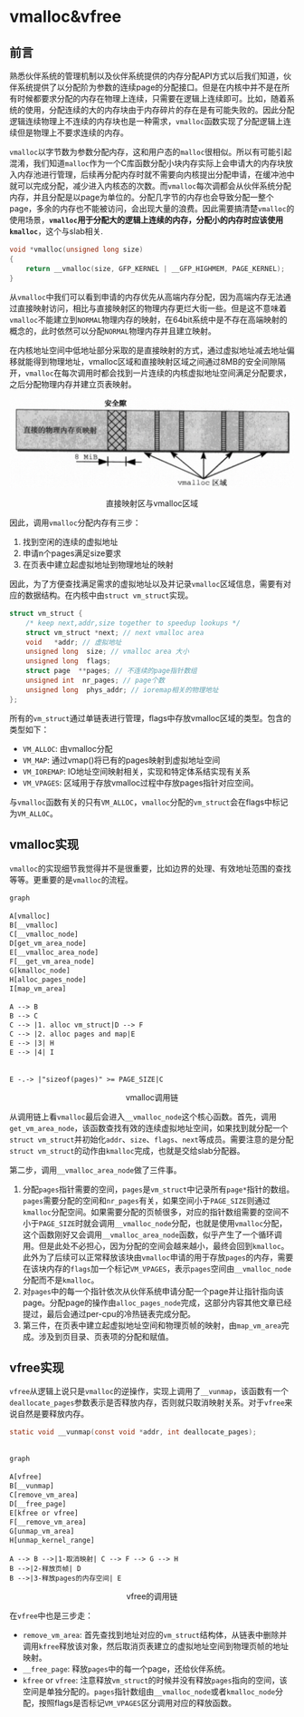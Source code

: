 # vmalloc&vfree

## 前言

熟悉伙伴系统的管理机制以及伙伴系统提供的内存分配API方式以后我们知道，伙伴系统提供了以分配阶为参数的连续page的分配接口。但是在内核中并不是在所有时候都要求分配的内存在物理上连续，只需要在逻辑上连续即可。比如，随着系统的使用，分配连续的大的内存块由于内存碎片的存在是有可能失败的。因此分配逻辑连续物理上不连续的内存块也是一种需求，`vmalloc`函数实现了分配逻辑上连续但是物理上不要求连续的内存。

`vmalloc`以字节数为参数分配内存，这和用户态的`malloc`很相似。所以有可能引起混淆，我们知道`malloc`作为一个C库函数分配小块内存实际上会申请大的内存块放入内存池进行管理，后续再分配内存时就不需要向内核提出分配申请，在缓冲池中就可以完成分配，减少进入内核态的次数。而`vmalloc`每次调都会从伙伴系统分配内存，并且分配是以page为单位的。分配几字节的内存也会导致分配一整个page，多余的内存也不能被访问，会出现大量的浪费。因此需要搞清楚`vmalloc`的使用场景，**`vmalloc`用于分配大的逻辑上连续的内存，分配小的内存时应该使用`kmalloc`**，这个与slab相关.

```c
void *vmalloc(unsigned long size)
{
    return __vmalloc(size, GFP_KERNEL | __GFP_HIGHMEM, PAGE_KERNEL);
}
```

从`vmalloc`中我们可以看到申请的内存优先从高端内存分配，因为高端内存无法通过直接映射访问，相比与直接映射区的物理内存更烂大街一些。但是这不意味着`vmalloc`不能建立到`NORMAL`物理内存的映射，在64bit系统中是不存在高端映射的概念的，此时依然可以分配`NORMAL`物理内存并且建立映射。

在内核地址空间中低地址部分采取的是直接映射的方式，通过虚拟地址减去地址偏移就能得到物理地址，vmalloc区域和直接映射区域之间通过8MB的安全间隙隔开，`vmalloc`在每次调用时都会找到一片连续的内核虚拟地址空间满足分配要求，之后分配物理内存并建立页表映射。

<!-- ![vmalloc](https://img2023.cnblogs.com/blog/3174293/202310/3174293-20231008165904593-832449549.png) -->
![vmalloc](../imgs/vmalloc.png)
<center>直接映射区与vmalloc区域</center>

因此，调用`vmalloc`分配内存有三步：

1. 找到空闲的连续的虚拟地址
2. 申请n个pages满足size要求
3. 在页表中建立起虚拟地址到物理地址的映射

因此，为了方便查找满足需求的虚拟地址以及并记录`vmalloc`区域信息，需要有对应的数据结构。在内核中由`struct vm_struct`实现。

```c
struct vm_struct {
    /* keep next,addr,size together to speedup lookups */
    struct vm_struct *next; // next vmalloc area
    void   *addr; // 虚拟地址
    unsigned long  size; // vmalloc area 大小
    unsigned long  flags; 
    struct page  **pages; // 不连续的page指针数组
    unsigned int  nr_pages; // page个数
    unsigned long  phys_addr; // ioremap相关的物理地址
};
```

所有的`vm_struct`通过单链表进行管理，flags中存放vmalloc区域的类型。包含的类型如下：
- `VM_ALLOC`: 由vmalloc分配
- `VM_MAP`: 通过vmap()将已有的pages映射到虚拟地址空间
- `VM_IOREMAP`: IO地址空间映射相关，实现和特定体系结实现有关系
- `VM_VPAGES`: 区域用于存放vmalloc过程中存放pages指针对应空间。

与`vmalloc`函数有关的只有`VM_ALLOC`，`vmalloc`分配的`vm_struct`会在flags中标记为`VM_ALLOC`。

## vmalloc实现

`vmalloc`的实现细节我觉得并不是很重要，比如边界的处理、有效地址范围的查找等等。更重要的是`vmalloc`的流程。

```mermaid
graph 

A[vmalloc]
B[__vmalloc]
C[__vmalloc_node]
D[get_vm_area_node]
E[__vmalloc_area_node]
F[__get_vm_area_node]
G[kmalloc_node]
H[alloc_pages_node]
I[map_vm_area]

A --> B
B --> C
C --> |1. alloc vm_struct|D --> F
C --> |2. alloc pages and map|E
E --> |3| H
E --> |4| I


E -.-> |"sizeof(pages)" >= PAGE_SIZE|C
```

<center>vmalloc调用链</center>

从调用链上看`vmalloc`最后会进入`__vmalloc_node`这个核心函数。首先，调用`get_vm_area_node`，该函数查找有效的连续虚拟地址空间，如果找到就分配一个`struct vm_struct`并初始化`addr`、`size`、`flags`、`next`等成员。需要注意的是分配`struct vm_struct`的动作由`kmalloc`完成，也就是交给slab分配器。

第二步，调用`__vmalloc_area_node`做了三件事。
1. 分配`pages`指针需要的空间，`pages`是`vm_struct`中记录所有`page*`指针的数组。`pages`需要分配的空间和`nr_pages`有关，如果空间小于`PAGE_SIZE`则通过`kmalloc`分配空间。如果需要分配的页帧很多，对应的指针数组需要的空间不小于`PAGE_SIZE`时就会调用`__vmalloc_node`分配，也就是使用`vmalloc`分配，这个函数刚好又会调用`__vmalloc_area_node`函数，似乎产生了一个循环调用。但是此处不必担心，因为分配的空间会越来越小，最终会回到`kmalloc`。此外为了后续可以正常释放该块由`vmalloc`申请的用于存放`pages`的内存，需要在该块内存的`flags`加一个标记`VM_VPAGES`，表示`pages`空间由`__vmalloc_node`分配而不是`kmalloc`。
2. 对`pages`中的每一个指针依次从伙伴系统申请分配一个page并让指针指向该page。分配page的操作由`alloc_pages_node`完成，这部分内容其他文章已经提过，最后会通过per-cpu的冷热链表完成分配。
3. 第三件，在页表中建立起虚拟地址空间和物理页帧的映射，由`map_vm_area`完成。涉及到页目录、页表项的分配和赋值。

## vfree实现

`vfree`从逻辑上说只是`vmalloc`的逆操作，实现上调用了`__vunmap`，该函数有一个`deallocate_pages`参数表示是否释放内存，否则就只取消映射关系。对于`vfree`来说自然是要释放内存。

```c
static void __vunmap(const void *addr, int deallocate_pages);
```

```mermaid

graph

A[vfree]
B[__vunmap]
C[remove_vm_area]
D[__free_page]
E[kfree or vfree]
F[__remove_vm_area]
G[unmap_vm_area]
H[unmap_kernel_range]

A --> B -->|1-取消映射| C --> F --> G --> H
B -->|2-释放页帧| D
B -->|3-释放pages的内存空间| E

```
<center>vfree的调用链</center>

在`vfree`中也是三步走：
- `remove_vm_area`: 首先查找到地址对应的`vm_struct`结构体，从链表中删除并调用`kfree`释放该对象，然后取消页表建立的虚拟地址空间到物理页帧的地址映射。
- `__free_page`: 释放`pages`中的每一个page，还给伙伴系统。
- `kfree` or `vfree`: 注意释放`vm_struct`的时候并没有释放`pages`指向的空间，该空间是单独分配的。`pages`指针数组由`__vmalloc_node`或者`kmalloc_node`分配，按照flags是否标记`VM_VPAGES`区分调用对应的释放函数。
